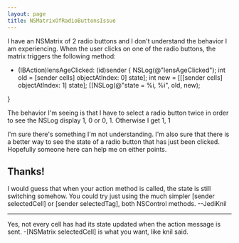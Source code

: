 ```yaml
---
layout: page
title: NSMatrixOfRadioButtonsIssue
---
```




I have an NSMatrix of 2 radio buttons and I don't understand the behavior I am experiencing.
When the user clicks on one of the radio buttons, the matrix triggers the following method:
    
- (IBAction)lensAgeClicked: (id)sender
{
	NSLog(@"lensAgeClicked");
	int old = [sender cells] objectAtIndex: 0] state];
	int new = [[[sender cells] objectAtIndex: 1] state];
	[[NSLog(@"state = %i, %i", old, new);
	
}


The behavior I'm seeing is that I have to select a radio button twice in order to see the NSLog display      1, 0 or     0, 1.  Otherwise I get     1, 1

I'm sure there's something I'm not understanding.  I'm also sure that there is a better way to see the state of a radio button that has just been clicked.  Hopefully someone here can help me on either points.

Thanks!
----
I would guess that when your action method is called, the state is still switching somehow. You could try just using the much simpler     [sender selectedCell] or     [sender selectedTag], both NSControl methods. --JediKnil

----
Yes, not every cell has had its state updated when the action message is sent.      -[NSMatrix selectedCell] is what you want, like knil said.

